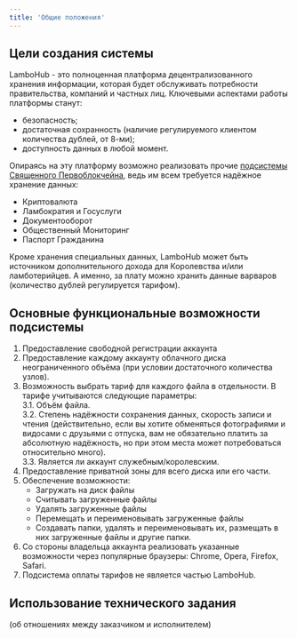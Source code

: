 ```yaml
---
title: 'Общие положения'
---
```


## Цели создания системы
LamboHub - это полноценная платформа децентрализованного хранения информации, которая будет обслуживать потребности правительства, компаний и частных лиц. Ключевыми аспектами работы платформы станут:
* безопасность;
* достаточная сохранность (наличие регулируемого клиентом количества дублей, от 8-ми);
* доступность данных в любой момент.  

Опираясь на эту платформу возможно реализовать прочие [подсистемы Священного Первоблокчейна](../../trebovaniya), ведь им всем требуется надёжное хранение данных:
* Криптовалюта
* Ламбократия и Госуслуги
* Документооборот
* Общественный Мониторинг
* Паспорт Гражданина
  
Кроме хранения специальных данных, LamboHub может быть источником дополнительного дохода для Королевства и/или ламботерийцев. А именно, за плату можно хранить данные варваров (количество дублей регулируется тарифом).

## Основные функциональные возможности подсистемы
1. Предоставление свободной регистрации аккаунта
2. Предоставление каждому аккаунту облачного диска неограниченного объёма (при условии достаточного количества узлов).
3. Возможность выбрать тариф для каждого файла в отдельности. В тарифе учитываются следующие параметры:  
	3.1. Объём файла.  
	3.2. Степень надёжности сохранения данных, скорость записи и чтения (действительно, если вы хотите обменяться фотографиями и видосами с друзьями с отпуска, вам не обязательно платить за абсолютную надёжность, но при этом места может потребоваться относительно много).  
	3.3. Является ли аккаунт служебным/королевским.  
4. Предоставление приватной зоны для всего диска или его части.
5. Обеспечение возможности:
	* Загружать на диск файлы  
	* Считывать загруженные файлы  
	* Удалять загруженные файлы  
	* Перемещать и переименовывать загруженные файлы  
	* Создавать папки, удалять и переименовывать их, размещать в них загруженные файлы и другие папки.  
6. Со стороны владельца аккаунта реализовать указанные возможности через популярные браузеры: Chrome, Opera, Firefox, Safari.
7. Подсистема оплаты тарифов не является частью LamboHub.

## Использование технического задания
(об отношениях между заказчиком и исполнителем)